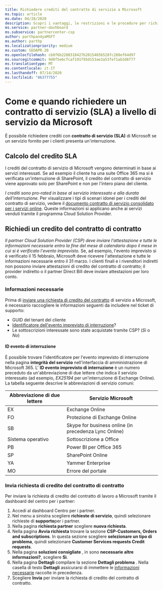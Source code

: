 ```yaml
---
title: Richiedere crediti del contratto di servizio a Microsoft
ms.topic: article
ms.date: 04/28/2020
description: Scopri i vantaggi, le restrizioni e le procedure per richiedere un credito di contratto di servizio (SLA) a Microsoft qualora i clienti dovessero riscontrare un'interruzione del servizio.
ms.service: partner-dashboard
ms.subservice: partnercenter-csp
author: parthpandyaMSFT
ms.author: parthp
ms.localizationpriority: medium
ms.custom: SEOAPR.20
ms.openlocfilehash: cb8f6b2280318427b2015403b528fc288ef64d97
ms.sourcegitcommit: 9d0f5e6cfcaf191f95d153ae3a53fef1ab3d6f77
ms.translationtype: MT
ms.contentlocale: it-IT
ms.lasthandoff: 07/14/2020
ms.locfileid: "86377755"
---
```

# <a name="how-and-when-to-request-a-service-level-agreement-sla-credit-from-microsoft"></a>Come e quando richiedere un contratto di servizio (SLA) a livello di servizio da Microsoft

È possibile richiedere crediti con **contratto di servizio (SLA)** di Microsoft se un servizio fornito per i clienti presenta un'interruzione.

## <a name="sla-credit-calculation"></a>Calcolo del credito SLA

I crediti del contratto di servizio di Microsoft vengono determinati in base ai servizi interessati. Se ad esempio il cliente ha una suite Office 365 ma si è verificata un'interruzione di SharePoint, il credito del contratto di servizio viene approvato solo per SharePoint e non per l'intero piano del cliente.

*I crediti sono pro-rated in base al servizio interessato e alla durata dell'interruzione.* Per visualizzare i tipi di scenari idonei per i crediti del contratto di servizio, vedere il [documento contratto di servizio consolidato per i servizi online](http://www.microsoftvolumelicensing.com/DocumentSearch.aspx?Mode=3&DocumentTypeId=37). Queste informazioni si applicano anche ai servizi venduti tramite il programma Cloud Solution Provider.

## <a name="request-an-sla-credit"></a>Richiedi un credito del contratto di contratto

*Il partner Cloud Solution Provider (CSP) deve inviare l'attestazione e tutte le informazioni necessarie entro la fine del mese di calendario dopo il mese in cui si è verificato l'evento imprevisto.* Se, ad esempio, l'evento imprevisto si è verificato il 15 febbraio, Microsoft deve ricevere l'attestazione e tutte le informazioni necessarie entro il 31 marzo. I clienti finali e i rivenditori indiretti non possono inviare attestazioni di credito del contratto di contratto; il provider indiretto o il partner Direct Bill deve inviare attestazioni per loro conto.

### <a name="required-information"></a>Informazioni necessarie

Prima di [inviare una richiesta di credito del contratto](#submit-sla-credit-request) di servizio a Microsoft, è necessario raccogliere le informazioni seguenti da includere nel ticket di supporto:

- GUID del tenant del cliente
- [Identificatore dell'evento imprevisto di interruzione](#outage-incident-identifier)?
- Le sottoscrizioni interessate sono state acquistate tramite CSP? (*Sì* o *No*)

#### <a name="outage-incident-identifier"></a>ID evento di interruzione

È possibile trovare l'identificatore per l'evento imprevisto di interruzione nella pagina **integrità del servizio** nell'interfaccia di amministrazione di Microsoft 365. L' **ID evento imprevisto di interruzione** è un numero preceduto da un'abbreviazione di due lettere che indica il servizio interessato (ad esempio, *EX25194* per un'interruzione di Exchange Online). La tabella seguente descrive le abbreviazioni di servizio comuni:

| Abbreviazione di due lettere | Servizio Microsoft |
| ----------------------- | ----------------- |
| EX | Exchange Online |
| FO | Protezione di Exchange Online |
| SB | Skype for business online (in precedenza Lync Online) |
| Sistema operativo | Sottoscrizione a Office |
| PB | Power BI per Office 365 |
| SP | SharePoint Online |
| YA | Yammer Enterprise |
| MO | Errore del portale |

### <a name="submit-sla-credit-request"></a>Invia richiesta di credito del contratto di contratto

Per inviare la richiesta di credito del contratto di lavoro a Microsoft tramite il dashboard del centro per i partner:

1. Accedi al dashboard Centro per i partner.
2. Nel menu a sinistra scegliere **richieste di servizio**, quindi selezionare richieste di **supporto**per i partner.
3. Nella pagina **richiesta partner** scegliere **nuova richiesta**.
4. Nella pagina **Avvia richiesta** trovare la sezione **CSP-Customers, Orders and subscriptions**. In questa sezione scegliere **selezionare un tipo di problema**, quindi selezionare **Customer Services requests Credit requests**.
5. Nella pagina **soluzioni consigliate** , in sono **necessarie altre informazioni?**, scegliere **Sì**.
6. Nella pagina **Dettagli** compilare la sezione **Dettagli problema** . Nella casella di testo **Dettagli** assicurarsi di immettere le [informazioni necessarie](#required-information) raccolte in precedenza.
7. Scegliere **Invia** per inviare la richiesta di credito del contratto di contratto.
